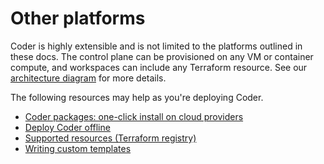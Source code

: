 # Other platforms

Coder is highly extensible and is not limited to the platforms outlined in these
docs. The control plane can be provisioned on any VM or container compute, and
workspaces can include any Terraform resource. See our
[architecture diagram](../about/architecture.md) for more details.

The following resources may help as you're deploying Coder.

- [Coder packages: one-click install on cloud providers](https://github.com/coder/packages)
- [Deploy Coder offline](../install/offline.md)
- [Supported resources (Terraform registry)](https://registry.terraform.io)
- [Writing custom templates](../templates/index.md)
